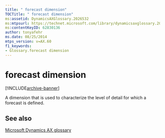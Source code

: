 ```yaml
---
title: " forecast dimension"
TOCTitle: " forecast dimension"
ms:assetid: DynamicsAXGlossary.2026532
ms:mtpsurl: https://technet.microsoft.com/library/dynamicsaxglossary.2026532(v=AX.60)
ms:contentKeyID: 62830136
author: tonyafehr
ms.date: 08/25/2014
mtps_version: v=AX.60
f1_keywords:
- Glossary.forecast dimension
---
```


# forecast dimension


[!INCLUDE[archive-banner](includes/archive-banner.md)]

A dimension that is used to characterize the level of detail for which a forecast is defined.

## See also

[Microsoft Dynamics AX glossary](glossary/microsoft-dynamics-ax-glossary.md)

  


